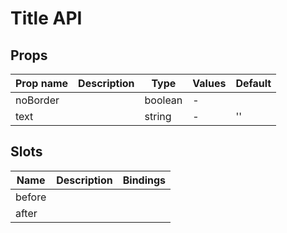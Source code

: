 # Title API

## Props

| Prop name | Description | Type    | Values | Default |
| --------- | ----------- | ------- | ------ | ------- |
| noBorder  |             | boolean | -      |         |
| text      |             | string  | -      | ''      |

## Slots

| Name   | Description | Bindings |
| ------ | ----------- | -------- |
| before |             |          |
| after  |             |          |
